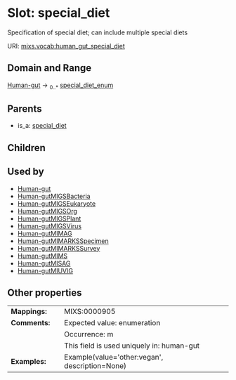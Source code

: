 
# Slot: special_diet


Specification of special diet; can include multiple special diets

URI: [mixs.vocab:human_gut_special_diet](https://w3id.org/mixs/vocab/human_gut_special_diet)


## Domain and Range

[Human-gut](Human-gut.md) &#8594;  <sub>0..\*</sub> [special_diet_enum](special_diet_enum.md)

## Parents

 *  is_a: [special_diet](special_diet.md)

## Children


## Used by

 * [Human-gut](Human-gut.md)
 * [Human-gutMIGSBacteria](Human-gutMIGSBacteria.md)
 * [Human-gutMIGSEukaryote](Human-gutMIGSEukaryote.md)
 * [Human-gutMIGSOrg](Human-gutMIGSOrg.md)
 * [Human-gutMIGSPlant](Human-gutMIGSPlant.md)
 * [Human-gutMIGSVirus](Human-gutMIGSVirus.md)
 * [Human-gutMIMAG](Human-gutMIMAG.md)
 * [Human-gutMIMARKSSpecimen](Human-gutMIMARKSSpecimen.md)
 * [Human-gutMIMARKSSurvey](Human-gutMIMARKSSurvey.md)
 * [Human-gutMIMS](Human-gutMIMS.md)
 * [Human-gutMISAG](Human-gutMISAG.md)
 * [Human-gutMIUVIG](Human-gutMIUVIG.md)

## Other properties

|  |  |  |
| --- | --- | --- |
| **Mappings:** | | MIXS:0000905 |
| **Comments:** | | Expected value: enumeration |
|  | | Occurrence: m |
|  | | This field is used uniquely in: human-gut |
| **Examples:** | | Example(value='other:vegan', description=None) |


